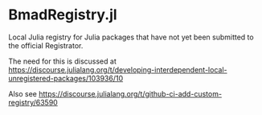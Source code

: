 # BmadRegistry.jl
Local Julia registry for Julia packages that have not yet been submitted to the official Registrator.

The need for this is discussed at https://discourse.julialang.org/t/developing-interdependent-local-unregistered-packages/103936/10

Also see https://discourse.julialang.org/t/github-ci-add-custom-registry/63590
